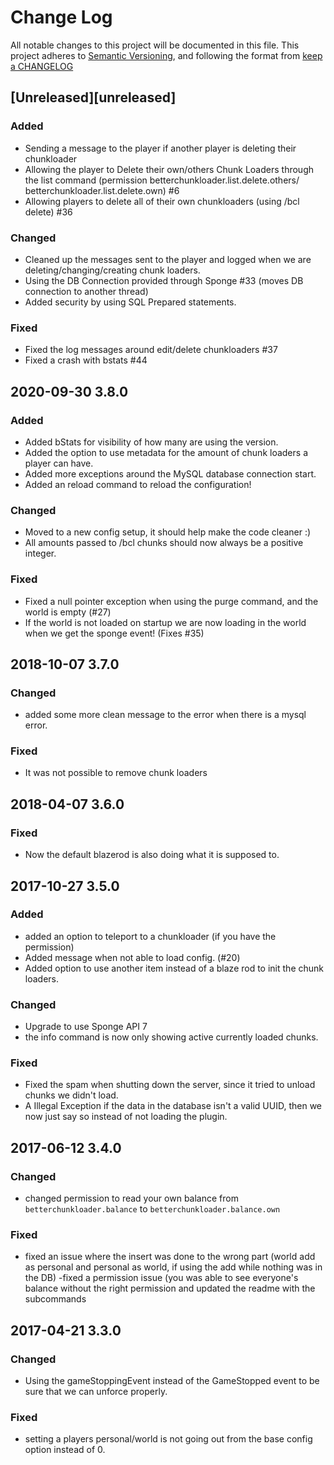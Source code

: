 # Change Log
All notable changes to this project will be documented in this file.
This project adheres to [Semantic Versioning](http://semver.org/ ), and following the format from [keep a CHANGELOG](http://keepachangelog.com/ )

## [Unreleased][unreleased]
### Added
 - Sending a message to the player if another player is deleting their chunkloader
 - Allowing the player to Delete their own/others Chunk Loaders through the list command (permission betterchunkloader.list.delete.others/ betterchunkloader.list.delete.own) #6
 - Allowing players to delete all of their own chunkloaders (using /bcl delete) #36
 
### Changed
 - Cleaned up the messages sent to the player and logged when we are deleting/changing/creating chunk loaders.
 - Using the DB Connection provided through Sponge #33 (moves DB connection to another thread)
 - Added security by using SQL Prepared statements.
 
### Fixed
 - Fixed the log messages around edit/delete chunkloaders #37
 - Fixed a crash with bstats #44


## 2020-09-30 3.8.0
### Added
 - Added bStats for visibility of how many are using the version.
 - Added the option to use metadata for the amount of chunk loaders a player can have.
 - Added more exceptions around the MySQL database connection start.
 - Added an reload command to reload the configuration!
 
### Changed
 - Moved to a new config setup, it should help make the code cleaner :)
 - All amounts passed to /bcl chunks should now always be a positive integer.

### Fixed
 - Fixed a null pointer exception when using the purge command, and the world is empty (#27)
 - If the world is not loaded on startup we are now loading in the world when we get the sponge event! (Fixes #35)
 
## 2018-10-07 3.7.0
### Changed
 - added some more clean message to the error when there is a mysql error.

### Fixed
 - It was not possible to remove chunk loaders


## 2018-04-07 3.6.0
### Fixed
 - Now the default blazerod is also doing what it is supposed to.


## 2017-10-27 3.5.0
### Added
 - added an option to teleport to a chunkloader (if you have the permission)
 - Added message when not able to load config. (#20)
 - Added option to use another item instead of a blaze rod to init the chunk loaders.

### Changed
 -  Upgrade to use Sponge API 7
 -  the info command is now only showing active currently loaded chunks.

### Fixed
 - Fixed the spam when shutting down the server, since it tried to unload chunks we didn't load.
 - A Illegal Exception if the data in the database isn't a valid UUID, then we now just say so instead of not loading the plugin.


## 2017-06-12 3.4.0
### Changed
 - changed permission to read your own balance from `betterchunkloader.balance` to `betterchunkloader.balance.own`

### Fixed
 - fixed an issue where the insert was done to the wrong part (world add as personal and personal as world, if using the add while nothing was in the DB)
-fixed a permission issue (you was able to see everyone's balance without the right permission and updated the readme with the subcommands


## 2017-04-21 3.3.0
### Changed
 - Using the gameStoppingEvent instead of the GameStopped event to be sure that we can unforce properly.
 
### Fixed
- setting a players personal/world is not going out from the base config option instead of 0.
